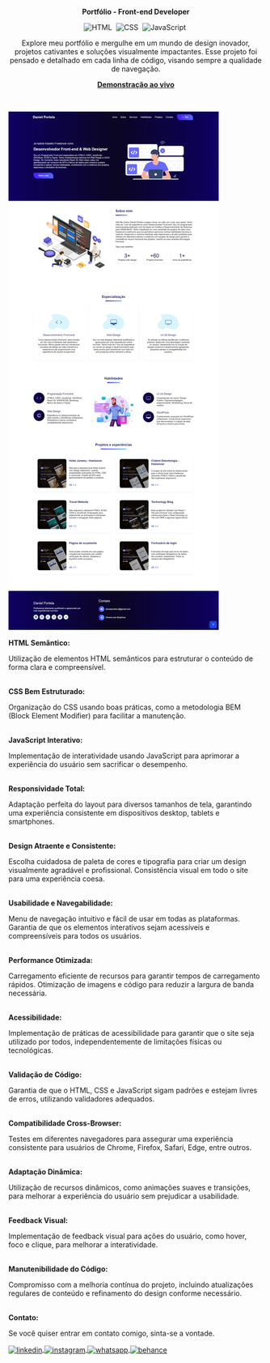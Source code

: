 <div align="center">

<b>Portfólio - Front-end Developer</b>

![HTML](https://img.shields.io/badge/-HTML-0D1117?style=for-the-badge&logo=html5&labelColor=0D1117)&nbsp;
![CSS](https://img.shields.io/badge/-CSS-0D1117?style=for-the-badge&logo=CSS3&logoColor=blue&labelColor=0D1117)&nbsp;
![JavaScript](https://img.shields.io/badge/-javascript-0D1117?style=for-the-badge&logo=javascript&logoColor=yellow&labelColor=0D1117)&nbsp;

<p>Explore meu portfólio e mergulhe em um mundo de design inovador, projetos cativantes e soluções visualmente impactantes. Esse projeto foi pensado e detalhado em cada linha de código, visando sempre a qualidade de navegação.</p>

<a href="https://danielportela.netlify.app/"><strong>Demonstração ao vivo</strong></a>
</div><br>

![alt text](preview.jpg)


<b>HTML Semântico:</b>

Utilização de elementos HTML semânticos para estruturar o conteúdo de forma clara e compreensível.<br><br>

<b>CSS Bem Estruturado:</b>

Organização do CSS usando boas práticas, como a metodologia BEM (Block Element Modifier) para facilitar a manutenção.<br><br>

<b>JavaScript Interativo:</b>

Implementação de interatividade usando JavaScript para aprimorar a experiência do usuário sem sacrificar o desempenho.<br><br>

<b>Responsividade Total:</b>

Adaptação perfeita do layout para diversos tamanhos de tela, garantindo uma experiência consistente em dispositivos desktop, tablets e smartphones.<br><br>

<b>Design Atraente e Consistente:</b>

Escolha cuidadosa de paleta de cores e tipografia para criar um design visualmente agradável e profissional.
Consistência visual em todo o site para uma experiência coesa.<br><br>

<b>Usabilidade e Navegabilidade:</b>

Menu de navegação intuitivo e fácil de usar em todas as plataformas.
Garantia de que os elementos interativos sejam acessíveis e compreensíveis para todos os usuários.<br><br>

<b>Performance Otimizada:</b>

Carregamento eficiente de recursos para garantir tempos de carregamento rápidos.
Otimização de imagens e código para reduzir a largura de banda necessária.<br><br>

<b>Acessibilidade:</b>

Implementação de práticas de acessibilidade para garantir que o site seja utilizado por todos, independentemente de limitações físicas ou tecnológicas.<br><br>

<b>Validação de Código:</b>

Garantia de que o HTML, CSS e JavaScript sigam padrões e estejam livres de erros, utilizando validadores adequados.<br><br>

<b>Compatibilidade Cross-Browser:</b>

Testes em diferentes navegadores para assegurar uma experiência consistente para usuários de Chrome, Firefox, Safari, Edge, entre outros.<br><br>

<b>Adaptação Dinâmica:</b>

Utilização de recursos dinâmicos, como animações suaves e transições, para melhorar a experiência do usuário sem prejudicar a usabilidade.<br><br>

<b>Feedback Visual:</b>

Implementação de feedback visual para ações do usuário, como hover, foco e clique, para melhorar a interatividade.<br><br>

<b>Manutenibilidade do Código:</b>

Compromisso com a melhoria contínua do projeto, incluindo atualizações regulares de conteúdo e refinamento do design conforme necessário.

<br><b>Contato:</b>

<p>Se você quiser entrar em contato comigo, sinta-se a vontade.</p> 

<a href="https://linkedin.com/in/danielengineer" target="_blank">
  <img align="center" src="https://img.shields.io/badge/ - LinkedIn-05122A?style=flat&logo=linkedin" alt="linkedin"/>
</a>
 <a href="https://instagram.com/danielengineer_" target="_blank">
 <img align="center" src="https://img.shields.io/badge/ - Instagram-05122A?style=flat&logo=instagram" alt="instagram"/>
</a>
 <a href="https://wa.me/77999109489" target="_blank">
 <img align="center" src="https://img.shields.io/badge/-Whatsapp-05122A?style=flat&logo=whatsapp" alt="whatsapp"/>
</a>
<a href="https://www.behance.net/danielengineer_" target="_blank">
 <img align="center" src="https://img.shields.io/badge/-behance-05122A?style=flat&logo=behance" alt="behance"/>
</a>

